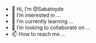 - 👋 Hi, I’m @Sabatoyde
- 👀 I’m interested in ...
- 🌱 I’m currently learning ...
- 💞️ I’m looking to collaborate on ...
- 📫 How to reach me ...

<!---
Sabatoyde/Sabatoyde is a ✨ special ✨ repository because its `README.md` (this file) appears on your GitHub profile.
You can click the Preview link to take a look at your changes.
--->

